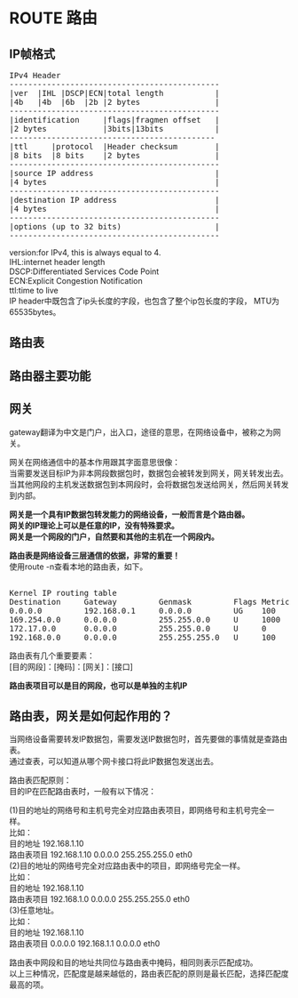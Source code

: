 # ROUTE 路由         

## IP帧格式
<pre>
IPv4 Header
---------------------------------------------
|ver  |IHL |DSCP|ECN|total length           |
|4b   |4b  |6b  |2b |2 bytes                |
---------------------------------------------
|identification     |flags|fragmen offset   |
|2 bytes            |3bits|13bits           |
--------------------------------------------
|ttl     |protocol  |Header checksum        |
|8 bits  |8 bits    |2 bytes                |
---------------------------------------------
|source IP address                          |
|4 bytes                                    |
---------------------------------------------
|destination IP address                     |
|4 bytes                                    |
---------------------------------------------
|options (up to 32 bits)                    |
---------------------------------------------
</pre>

version:for IPv4, this is always equal to 4.  
IHL:internet header length  
DSCP:Differentiated Services Code Point   
ECN:Explicit Congestion Notification  
ttl:time to live  
IP header中既包含了ip头长度的字段，也包含了整个ip包长度的字段，
MTU为65535bytes。

## 路由表

## 路由器主要功能

## 网关

gateway翻译为中文是门户，出入口，途径的意思，在网络设备中，被称之为网关。    
  
网关在网络通信中的基本作用跟其字面意思很像：    
当需要发送目标IP为非本网段数据包时，数据包会被转发到网关，网关转发出去。    
当其他网段的主机发送数据包到本网段时，会将数据包发送给网关，然后网关转发到内部。    
  
**网关是一个具有IP数据包转发能力的网络设备，一般而言是个路由器。**  
**网关的IP理论上可以是任意的IP，没有特殊要求。**  
**网关是一个网段的门户，自然要和其他的主机在一个网段内。**  
    
**路由表是网络设备三层通信的依据，非常的重要！**    
使用route -n查看本地的路由表，如下。    
<pre>  
Kernel IP routing table    
Destination     Gateway         Genmask         Flags Metric Ref    Use Iface    
0.0.0.0         192.168.0.1     0.0.0.0         UG    100    0        0 eno1    
169.254.0.0     0.0.0.0         255.255.0.0     U     1000   0        0 eno1    
172.17.0.0      0.0.0.0         255.255.0.0     U     0      0        0 docker0    
192.168.0.0     0.0.0.0         255.255.255.0   U     100    0        0 eno1    
</pre>  
    
路由表有几个重要要素：    
[目的网段]：[掩码]：[网关]：[接口]    
  
**路由表项目可以是目的网段，也可以是单独的主机IP**  
  
## 路由表，网关是如何起作用的？  
当网络设备需要转发IP数据包，需要发送IP数据包时，首先要做的事情就是查路由表。    
通过查表，可以知道从哪个网卡接口将此IP数据包发送出去。    
  
路由表匹配原则：  
目的IP在匹配路由表时，一般有以下情况：  
  
(1)目的地址的网络号和主机号完全对应路由表项目，即网络号和主机号完全一样。  
比如：  
   目的地址    192.168.1.10  
   路由表项目  192.168.1.10  0.0.0.0  255.255.255.0 eth0  
(2)目的地址的网络号完全对应路由表中的项目，即网络号完全一样。  
比如：  
   目的地址    192.168.1.10  
   路由表项目  192.168.1.0   0.0.0.0  255.255.255.0 eth0  
(3)任意地址。  
比如：  
   目的地址    192.168.1.10  
   路由表项目  0.0.0.0  192.168.1.1  0.0.0.0  eth0  
  
路由表中网段和目的地址共同位与路由表中掩码，相同则表示匹配成功。  
以上三种情况，匹配度是越来越低的，路由表匹配的原则是最长匹配，选择匹配度最高的项。  
